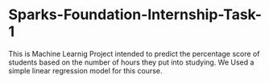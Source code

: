 # Sparks-Foundation-Internship-Task-1
This is Machine Learnig Project intended to predict the percentage score of students based on the number of hours they put into studying.
We Used a simple linear regression model for this course.
